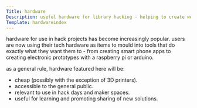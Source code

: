 ```yaml
---
Title: hardware
Description: useful hardware for library hacking - helping to create web servers, make use of presentation tools, create electronic gadgets, print objects....
Template: hardwareindex
---
```


hardware for use in hack projects has become increasingly popular.  users are now using their tech hardware as items to mould into tools that do exactly what they want them to - from creating smart phone apps to creating electronic prototypes with a raspberry pi or arduino.

as a general rule, hardware featured here will be:

- cheap (possibly with the exception of 3D printers).
- accessible to the general public.
- relevant to use in hack days and maker spaces.
- useful for learning and promoting sharing of new solutions.